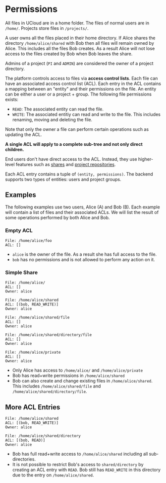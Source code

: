 # Permissions

All files in UCloud are in a home folder. The files of normal users are in
`/home/`. Projects store files in `/projects/`.

A user owns all the files placed in their home directory. If Alice shares the
directory `/home/alice/shared` with Bob then all files will remain owned by
Alice. This includes all the files Bob creates. As a result Alice will not
lose access to the files created by Bob when Bob leaves the share.

Admins of a project (`PI` and `ADMIN`) are considered the owner of a project
directory.

The platform controls access to files via **access control lists**. Each file
can have an associated access control list (ACL). Each entry in the ACL
contains a mapping between an "entity" and their permissions on the file. An
entity can be either a user or a project + group. The following file
permissions exists:

- `READ`: The associated entity can read the file.
- `WRITE`: The associated entitiy can read and write to the file. This
includes renaming, moving and deleting the file.

Note that only the owner a file can perform certain operations such as
updating the ACL.

__A single ACL will apply to a complete sub-tree and not only direct
children.__

End users don't have direct access to the ACL. Instead, they use higher-level
features such as [shares](../../../share-service.html) and
[project repositories](../../../backend/project-repository-service/README.html).

Each ACL entry contains a tuple of `(entity, permissions)`. The backend supports
two types of entities: users and project groups.

## Examples

The following examples use two users, Alice (A) and Bob (B). Each example
will contain a list of files and their associated ACLs. We will list the
result of some operations performed by both Alice and Bob.

### Empty ACL

```
File: /home/alice/foo
ACL: []
```

- `alice` is the owner of the file. As a result she has full access to the file.
- `bob` has no permissions and is not allowed to perform any action on it.

### Simple Share

```
File: /home/alice/
ACL: []
Owner: alice

File: /home/alice/shared
ACL: [(bob, READ_WRITE)]
Owner: alice

File: /home/alice/shared/file
ACL: []
Owner: alice

File: /home/alice/shared/directory/file
ACL: []
Owner: alice

File: /home/alice/private
ACL: []
Owner: alice
```

- Only Alice has access to `/home/alice/` and `/home/alice/private`
- Bob has read+write permissions in `/home/alice/shared`
- Bob can also create and change existing files in `/home/alice/shared`. This
includes `/home/alice/shared/file` and `/home/alice/shared/directory/file`.

## More ACL Entries

```
File: /home/alice/shared
ACL: [(bob, READ_WRITE)]
Owner: alice

File: /home/alice/shared/directory
ACL: [(bob, READ)]
Owner: alice
```

- Bob has full read+write access to `/home/alice/shared` including all sub-directories. 
- It is not possible to restrict Bob's access to `shared/directory` by
creating an ACL entry with `READ`. Bob still has `READ_WRITE` in this
directory due to the entry on `/home/alice/shared`.
